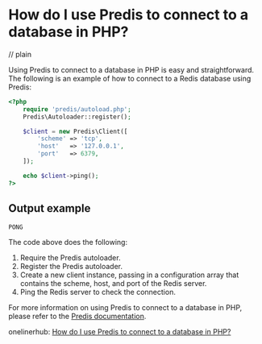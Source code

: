 # How do I use Predis to connect to a database in PHP?
// plain

Using Predis to connect to a database in PHP is easy and straightforward. The following is an example of how to connect to a Redis database using Predis:

```php
<?php
    require 'predis/autoload.php';
    Predis\Autoloader::register();

    $client = new Predis\Client([
        'scheme' => 'tcp',
        'host'   => '127.0.0.1',
        'port'   => 6379,
    ]);

    echo $client->ping();
?>
```

## Output example
 `PONG`

The code above does the following:

1. Require the Predis autoloader.
2. Register the Predis autoloader.
3. Create a new client instance, passing in a configuration array that contains the scheme, host, and port of the Redis server.
4. Ping the Redis server to check the connection.

For more information on using Predis to connect to a database in PHP, please refer to the [Predis documentation](https://github.com/nrk/predis).

onelinerhub: [How do I use Predis to connect to a database in PHP?](https://onelinerhub.com/predis/how-do-i-use-predis-to-connect-to-a-database-in-php)